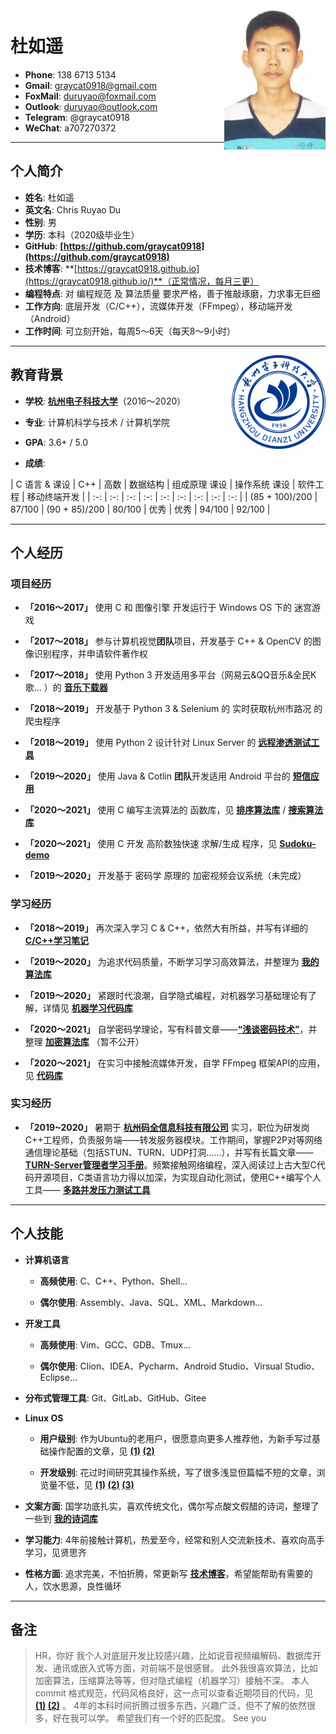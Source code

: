
<img class="" src='img/dry.png' style='float:right; width:162.4px;height:226.4px'/>

<h1> 杜如遥</h1>

- **Phone**: 138 6713 5134
- **Gmail**: graycat0918@gmail.com
- **FoxMail**: duruyao@foxmail.com
- **Outlook**: duruyao@outlook.com
- **Telegram**: @graycat0918
- **WeChat**: a707270372

---

## 个人简介

- **姓名**: 杜如遥
- **英文名**: Chris Ruyao Du
- **性别**: 男
- **学历**: 本科（2020级毕业生）
- **GitHub**: **[https://github.com/graycat0918](https://github.com/graycat0918)**
- **技术博客**: **[https://graycat0918.github.io](https://graycat0918.github.io/)**（正常情况，每月三更）
- **编程特点**: 对 编程规范 及 算法质量 要求严格，善于推敲琢磨，力求事无巨细
- **工作方向**: 底层开发（C/C++），流媒体开发（FFmpeg），移动端开发（Android）
- **工作时间**: 可立刻开始，每周5～6天（每天8～9小时）

---

<img class="" src='img/hdu.png' style='float:right; width:150px;height:150px'/>

## 教育背景

- **学校**: **[杭州电子科技大学](http://www.hdu.edu.cn/)**（2016～2020）

- **专业**: 计算机科学与技术 / 计算机学院

- **GPA**: 3.6+ / 5.0

- **成绩**:

| C 语言 & 课设 | C++ | 高数 | 数据结构 | 组成原理 课设 | 操作系统 课设 | 软件工程 | 移动终端开发 |
| :-: | :-: | :-: | :-: | :-: | :-: | :-: | :-: | :-: |
| (85 + 100)/200 | 87/100 | (90 + 85)/200 | 80/100 | 优秀 | 优秀 | 94/100 | 92/100 |

---

## 个人经历

### 项目经历

- **「2016～2017」** 使用 C 和 图像引擎 开发运行于 Windows OS 下的 迷宫游戏

- **「2017～2018」** 参与计算机视觉**团队**项目，开发基于 C++ & OpenCV 的图像识别程序，并申请软件著作权

- **「2017～2018」** 使用 Python 3 开发适用多平台（网易云&QQ音乐&全民K歌… ）的 **[音乐下载器](https://github.com/graycat0918/get-tool)**

- **「2018～2019」** 开发基于 Python 3 & Selenium 的 实时获取杭州市路况 的 爬虫程序

- **「2018～2019」** 使用 Python 2 设计针对 Linux Server 的 **[远程渗透测试工具](https://github.com/graycat0918/control-tool)**

- **「2019～2020」** 使用 Java & Cotlin **团队**开发适用 Android 平台的 **[短信应用](https://github.com/graycat0918/messages-app)**

- **「2020～2021」** 使用 C 编写主流算法的 函数库，见 **[排序算法库](https://github.com/graycat0918/sort-algo-demo)** / **[搜索算法库](https://github.com/graycat0918/search-algo-demo)**

- **「2020～2021」** 使用 C 开发 高阶数独快速 求解/生成 程序，见 **[Sudoku-demo](https://github.com/graycat0918/sudoku-demo)**

- **「2019～2020」** 开发基于 密码学 原理的 加密视频会议系统（未完成）

### 学习经历

- **「2018～2019」** 再次深入学习 C & C++，依然大有所益，并写有详细的 **[C/C++学习笔记](https://github.com/graycat0918/cxx-learn)**

- **「2019～2020」** 为追求代码质量，不断学习学习高效算法，并整理为 **[我的算法库](https://github.com/graycat0918/algorithm-learn)**

- **「2019～2020」** 紧跟时代浪潮，自学隐式编程，对机器学习基础理论有了解，详情见 **[机器学习代码库](https://github.com/graycat0918/machine-learn)**

- **「2020～2021」** 自学密码学理论，写有科普文章——**[“浅谈密码技术”](https://graycat0918.github.io/2019/12/11/cryptography-1/)**，并整理 **[加密算法库](https://github.com/graycat0918/cryptography-learn)** （暂不公开）

- **「2020～2021」** 在实习中接触流媒体开发，自学 FFmpeg 框架API的应用，见 **[代码库](https://github.com/graycat0918/media-demo)**

### 实习经历

- **「2019~2020」** 暑期于 **[杭州码全信息科技有限公司](http://www.codvision.com/maquan)** 实习，职位为研发岗C++工程师，负责服务端——转发服务器模块。工作期间，掌握P2P对等网络通信理论基础（包括STUN、TURN、UDP打洞......），并写有长篇文章—— **[TURN-Server管理者学习手册](https://github.com/graycat0918/turn-server-learn)**。频繁接触网络编程，深入阅读过上古大型C代码开源项目，C类语言功力得以加深，为实现自动化测试，使用C++编写个人工具—— **[多路并发压力测试工具](https://github.com/graycat0918/turn-server-test-tool)**

---

## 个人技能

- **计算机语言**
    - **高频使用**: C、C++、Python、Shell…

    - **偶尔使用**: Assembly、Java、SQL、XML、Markdown…


- **开发工具**
    - **高频使用**: Vim、GCC、GDB、Tmux...

    - **偶尔使用**: Clion、IDEA、Pycharm、Android Studio、Virsual Studio、Eclipse…

- **分布式管理工具**: Git、GitLab、GitHub、Gitee

- **Linux OS**
    - **用户级别**: 作为Ubuntu的老用户，很愿意向更多人推荐他，为新手写过基础操作配置的文章，见 **[(1)](https://graycat0918.github.io/2018/11/03/linux-base-1/#more) [(2)](https://graycat0918.github.io/2019/09/06/linux-base-2/#more)**

    - **开发级别**: 花过时间研究其操作系统，写了很多浅显但篇幅不短的文章，浏览量不低，见 **[(1)](https://graycat0918.github.io/2018/10/02/compile-kernel/#more) [(2)](https://graycat0918.github.io/2018/10/10/kernel-modules-program/#more) [(3)](https://graycat0918.github.io/2018/10/31/process-management/#more)**

- **文案方面**: 国学功底扎实，喜欢传统文化，偶尔写点酸文假醋的诗词，整理了一些到 **[我的诗词库](https://github.com/graycat0918/my-poem)**

- **学习能力**: 4年前接触计算机，热爱至今，经常和别人交流新技术、喜欢向高手学习，见贤思齐

- **性格方面**: 追求完美，不怕折腾，常更新写 **[技术博客](https://graycat0918.github.io/)**，希望能帮助有需要的人，饮水思源，良性循环

---

## 备注


> HR，你好
我个人对底层开发比较感兴趣，比如说音视频编解码、数据库开发、通讯或嵌入式等方面，对前端不是很感冒。
此外我很喜欢算法，比如加密算法，压缩算法等等，但对隐式编程（机器学习）接触不深。
本人 commit 格式规范，代码风格良好，这一点可以查看近期项目的代码，见 **[(1)](https://github.com/graycat0918/sudoku-demo/blob/master/src/sudoku.c) [(2)](https://github.com/graycat0918/sort-algo-demo/blob/master/src/sort_algo.h)** 。
4年的本科时间折腾过很多东西，兴趣广泛，但不了解的依然很多，好在我可以学。
希望我们有一个好的匹配度。
See you